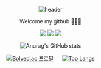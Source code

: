 <div align="center">

  ![header](https://capsule-render.vercel.app/api?type=slice&text=sumlnsu&color=timeGradient&height=200&animation=fadeIn&desc=RecSys%20AI&DATA%20Scientist&fontSize=64&descSize=24&rotate=13&fontAlign=80&fontAlignY=39&descAlign=51&descAlignY=43)
</div>

<div align="center">
  <p style"> Welcome my github 🙋🏻‍♂️</p>
</div>

<div align="center">
  <a href="https://velog.io/@smo1621" target="_blank"><img src="https://img.shields.io/badge/Velog-20C997?style=flat-square&logo=Velog&logoColor=white"/></a>
  <a href="https://www.linkedin.com/in/sumin-kim-382ba1280" target="_blank"><img src="https://img.shields.io/badge/LinkedIn-0A66C2?style=flat-square&logo=LinkedIn&logoColor=white"/></a>
  <a href="https://www.instagram.com/sumlnsu/" target="_blank"><img src="https://img.shields.io/badge/Instagram-E4405F?style=flat-square&logo=Instagram&logoColor=white"/></a>
</div>


<div align="center">
  
 ![Anurag's GitHub stats](https://github-readme-stats.vercel.app/api?username=sumlnsu&show_icons=true&theme=blue-green)
</div>

<div align="center">
  
[![Solved.ac
프로필](http://mazassumnida.wtf/api/generate_badge?boj=smo1621)](https://solved.ac/smo1621) &nbsp; &nbsp;&nbsp;
[![Top Langs](https://github-readme-stats.vercel.app/api/top-langs/?username=sumlnsu&layout=compact)](https://github.com/anuraghazra/github-readme-stats)
</div>
